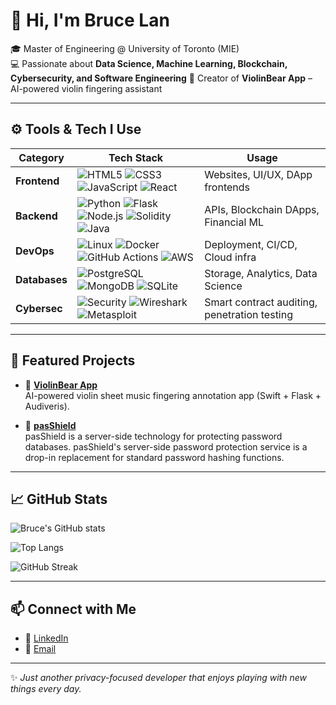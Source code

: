 # 👋 Hi, I'm Bruce Lan  

🎓 Master of Engineering @ University of Toronto (MIE)  
💻 Passionate about **Data Science, Machine Learning, Blockchain, Cybersecurity, and Software Engineering** 
🎻 Creator of **ViolinBear App** – AI-powered violin fingering assistant  

---

## ⚙️ Tools & Tech I Use  

| **Category**  | **Tech Stack** | **Usage** |
|---------------|----------------|-----------|
| **Frontend**  | ![HTML5](https://img.shields.io/badge/HTML5-E34F26?logo=html5&logoColor=white) ![CSS3](https://img.shields.io/badge/CSS3-1572B6?logo=css3&logoColor=white) ![JavaScript](https://img.shields.io/badge/JavaScript-F7DF1E?logo=javascript&logoColor=black) ![React](https://img.shields.io/badge/React-20232A?logo=react&logoColor=61DAFB) | Websites, UI/UX, DApp frontends |
| **Backend**   | ![Python](https://img.shields.io/badge/Python-3776AB?logo=python&logoColor=white) ![Flask](https://img.shields.io/badge/Flask-000000?logo=flask&logoColor=white) ![Node.js](https://img.shields.io/badge/Node.js-339933?logo=node.js&logoColor=white) ![Solidity](https://img.shields.io/badge/Solidity-363636?logo=solidity&logoColor=white) ![Java](https://img.shields.io/badge/Java-007396?logo=java&logoColor=white) | APIs, Blockchain DApps, Financial ML |
| **DevOps**    | ![Linux](https://img.shields.io/badge/Linux-FCC624?logo=linux&logoColor=black) ![Docker](https://img.shields.io/badge/Docker-2496ED?logo=docker&logoColor=white) ![GitHub Actions](https://img.shields.io/badge/GitHub_Actions-2088FF?logo=github-actions&logoColor=white) ![AWS](https://img.shields.io/badge/AWS-232F3E?logo=amazon-aws&logoColor=FF9900) | Deployment, CI/CD, Cloud infra |
| **Databases** | ![PostgreSQL](https://img.shields.io/badge/PostgreSQL-4169E1?logo=postgresql&logoColor=white) ![MongoDB](https://img.shields.io/badge/MongoDB-47A248?logo=mongodb&logoColor=white) ![SQLite](https://img.shields.io/badge/SQLite-003B57?logo=sqlite&logoColor=white) | Storage, Analytics, Data Science |
| **Cybersec**  | ![Security](https://img.shields.io/badge/Cybersecurity-2E3440?logo=datadog&logoColor=00E5FF) ![Wireshark](https://img.shields.io/badge/Wireshark-1679A7?logo=wireshark&logoColor=white) ![Metasploit](https://img.shields.io/badge/Metasploit-ED1C24?logo=metasploit&logoColor=white) | Smart contract auditing, penetration testing |


---

## 📂 Featured Projects  

- 🎻 [**ViolinBear App**](https://github.com/Bruce-Lan00/ViolinBear)  
  AI-powered violin sheet music fingering annotation app (Swift + Flask + Audiveris).  

- 🐶 [**pasShield**](https://github.com/shshengeng/pasShield)  
  pasShield is a server-side technology for protecting password databases. pasShield's server-side password protection service is a drop-in replacement for standard password hashing functions.  


---

## 📈 GitHub Stats  

![Bruce's GitHub stats](https://github-readme-stats.vercel.app/api?username=Bruce-Lan00&show_icons=true&theme=radical)  

![Top Langs](https://github-readme-stats.vercel.app/api/top-langs/?username=Bruce-Lan00&layout=compact&theme=radical)  

![GitHub Streak](https://streak-stats.demolab.com?user=Bruce-Lan00&theme=radical)


---

## 📫 Connect with Me  

- 💼 [LinkedIn](https://www.linkedin.com/in/tianchen-lan-762595180/)  
- 📧 [Email](VA3CNM@Gmail.com)  

---
✨ *Just another privacy-focused developer that enjoys playing with new things every day.*  
